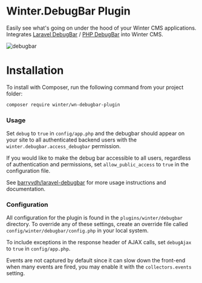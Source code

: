# Winter.DebugBar Plugin

Easily see what's going on under the hood of your Winter CMS applications. Integrates [Laravel DebugBar](https://github.com/barryvdh/laravel-debugbar) / [PHP DebugBar](http://phpdebugbar.com/) into Winter CMS.

![debugbar](https://github.com/wintercms/wn-debugbar-plugin/assets/7253840/eb170da3-133e-4608-b963-fa692e00b127)


# Installation

To install with Composer, run the following command from your project folder:

```bash
composer require winter/wn-debugbar-plugin
```

### Usage

Set `debug` to `true` in `config/app.php` and the debugbar should appear on your site to all authenticated backend users with the `winter.debugbar.access_debugbar` permission.

If you would like to make the debug bar accessible to all users, regardless of authentication and permissions, set `allow_public_access` to `true` in the configuration file.

See [barryvdh/laravel-debugbar](https://github.com/barryvdh/laravel-debugbar) for more usage instructions and documentation.

### Configuration

All configuration for the plugin is found in the `plugins/winter/debugbar` directory. To override any of these settings, create an override file called `config/winter/debugbar/config.php` in your local system.

To include exceptions in the response header of AJAX calls, set `debugAjax` to `true` in `config/app.php`.

Events are not captured by default since it can slow down the front-end when many events are fired, you may enable it with the `collectors.events` setting.
